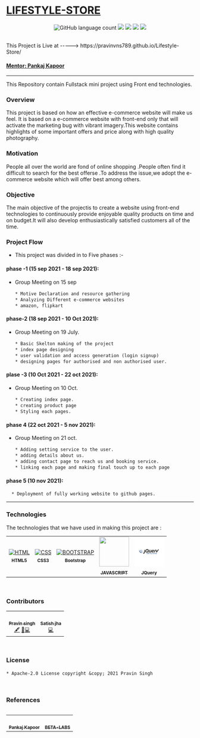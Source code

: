 # [LIFESTYLE-STORE](https://pravinvns789.github.io/Lifestyle-Store/)  

<center>
  

![GitHub language count](https://img.shields.io/github/languages/count/pravinvns789/Lifestyle-Store)
![](https://img.shields.io/github/repo-size/pravinvns789/Lifestyle-Store)
![](https://img.shields.io/tokei/lines/github/pravinvns789/Lifestyle-Store)
![](https://img.shields.io/github/issues-pr-closed/pravinvns789/Lifestyle-Store)
![](https://img.shields.io/github/license/pravinvns789/Lifestyle-Store)

</center>

<br>
This Project is Live at -----> https://pravinvns789.github.io/Lifestyle-Store/

#### [Mentor: Pankaj Kapoor](https://github.com/pankkap)

<hr>

This Repository contain Fullstack mini project using Front end technologies.

### Overview 
  
   This project is based on how an effective e-commerce website will make us feel. It is based on a  e-commerce  website  with  front-end only  that  will  activate  the marketing bug with  vibrant  imagery.This  website  contains highlights  of  some  important  offers and price  along with  high  quality photography.
  
### Motivation
 People all over the world are fond of online shopping .People often find it difficult to search for the best offerse .To address the issue,we adopt the e-commerce website which will offer best  among others.
 
### Objective
  
  
  The main objective of the projectis to create a website using  front-end  technologies to  continuously  provide enjoyable quality products on time and on budget.It will also develop enthusiastically satisfied customers all of the time. 
  
  
### Project Flow
  
 
  
  - This project was divided in to Five phases :-
  
#### phase -1 (15 sep 2021 - 18 sep 2021): 

- Group Meeting on 15 sep
  
      * Motive Declaration and resource gathering
      * Analyzing Different e-commerce websites
      * amazon, flipkart

#### phase-2 (18 sep 2021 - 10 Oct 2021):

- Group Meeting on 19 July.

      * Basic Skelton making of the project
      * index page designing
      * user validation and access generation (login signup)
      * designing pages for authorised and non authorised user.

#### plase -3 (10 Oct 2021 - 22 oct 2021):

- Group Meeting on 10 Oct.

      * Creating index page.
      * creating product page
      * Styling each pages.


#### phase 4 (22 oct 2021 - 5 nov 2021):

- Group Meeting on 21 oct.

      * Adding setting service to the user.
      * adding details about us.
      * adding contact page to reach us and booking service.
      * linking each page and making final touch up to each page

#### phase 5 (10 nov 2021):

      * Deployment of fully working website to github pages.
 
 
 <hr>
 
 
### Technologies 
  
The technologies that we have used in making this project are :
  
   <table>
  <tr>
    <td align="center">
  <a href="https://en.wikipedia.org/wiki/HTML"><img src="resources/html.jpg" width="80px;" height="80px;"  alt="HTML"/><br /><sub><b>HTML5</b></sub></a></td>
   <td align="center">
  <a href="https://en.wikipedia.org/wiki/Cascading_Style_Sheets"><img src="resources/css.jpg" width="80px;" height="80px;"  alt="CSS"/><br /><sub><b>CSS3</b></sub></a></td>
    <td align="center">
  <a href="https://en.wikipedia.org/wiki/Bootstrap_(front-end_framework)"><img src="resources/boot.jpg" width="80px;" height="80px;"  alt="BOOTSTRAP"/><br /><sub><b>Bootstrap</b></sub></a></td>
   <td align="center">
  <a href="https://en.wikipedia.org/wiki/JavaScript"><img src="https://seeklogo.com/images/J/javascript-logo-E967E87D74-seeklogo.com.png" width="80px;" height="80px;"  alt=""/><br /><sub><b>JAVASCRIPT</b></sub></a></td>
    <td align="center">
  <a href="https://jquery.com/"><img src="https://raw.githubusercontent.com/github/explore/80688e429a7d4ef2fca1e82350fe8e3517d3494d/topics/jquery/jquery.png" width="80px;" height="80px;"  alt=""/><br /><sub><b>JQuery</b></sub></a></td>
 </tr>
 </table>
 
 
  <br>
  
  
### Contributors
  
  
  <table>
  <tr>
    <td align="center"><a href="https://github.com/pravinvns789"><img src="https://avatars.githubusercontent.com/u/67820579?v=4" width="100px;" alt=""/><br /><sub><b>Pravin singh</b></sub></a><br /><a href="#" title="Content">🖋</a> <a href="https://github.com/pravinvns789/Lifestyle-Store/commits?author=pravinvns789" title="Documentation">📖</a><a href="https://github.com/pravinvns789/Lifestyle-Store/commits?author=pravinvns789" title="Code">💻</a></td>
   <td align="center"><a href="https://github.com/Satish-191500728"><img src="https://avatars.githubusercontent.com/u/67820579?v=4" width="100px;" alt=""/><br /><sub><b>Satish jha</b></sub></a><br /><a href="https://github.com/pravinvns789/Lifestyle-Store/commits?author=Satish-191500728" title="Code">💻</a></td>
  
   <tr>
    <table>
     
   
  <br>
  
### License  
  
    * Apache-2.0 License copyright &copy; 2021 Pravin Singh
  
  <br>
  
      
### References   
  
  <table>
  <tr>
    <td align="center">
  <a href="https://github.com/pankkap"><img src="https://avatars2.githubusercontent.com/u/29678994?s=460&v=4" width="80px;" alt=""/><br /><sub><b>Pankaj Kapoor</b></sub></a></td>
   <td align="center">
  <a href="https://www.beta-labs.in/"><img src="resources/beta-labs.jpg" width="80px;" alt=""/><br /><sub><b>BETA-LABS</b></sub></a></td>
 </tr>
 </table>
  
  
